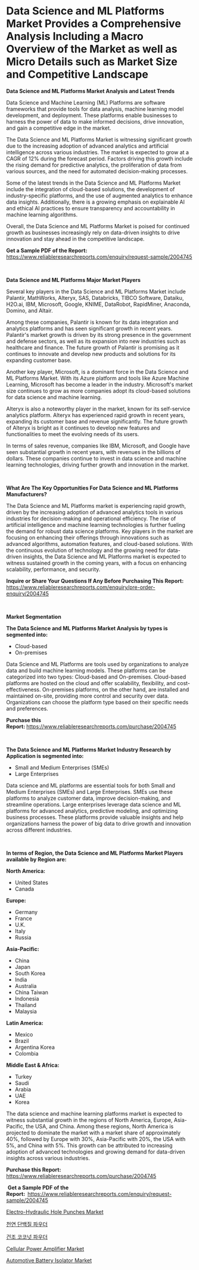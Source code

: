 <p><h1>Data Science and ML Platforms Market Provides a Comprehensive Analysis Including a Macro Overview of the Market as well as Micro Details such as Market Size and Competitive Landscape</h1></p><p><strong>Data Science and ML Platforms Market Analysis and Latest Trends</strong></p>
<p><p>Data Science and Machine Learning (ML) Platforms are software frameworks that provide tools for data analysis, machine learning model development, and deployment. These platforms enable businesses to harness the power of data to make informed decisions, drive innovation, and gain a competitive edge in the market.</p><p>The Data Science and ML Platforms Market is witnessing significant growth due to the increasing adoption of advanced analytics and artificial intelligence across various industries. The market is expected to grow at a CAGR of 12% during the forecast period. Factors driving this growth include the rising demand for predictive analytics, the proliferation of data from various sources, and the need for automated decision-making processes.</p><p>Some of the latest trends in the Data Science and ML Platforms Market include the integration of cloud-based solutions, the development of industry-specific platforms, and the use of augmented analytics to enhance data insights. Additionally, there is a growing emphasis on explainable AI and ethical AI practices to ensure transparency and accountability in machine learning algorithms.</p><p>Overall, the Data Science and ML Platforms Market is poised for continued growth as businesses increasingly rely on data-driven insights to drive innovation and stay ahead in the competitive landscape.</p></p>
<p><strong>Get a Sample PDF of the Report:&nbsp;</strong> <a href="https://www.reliableresearchreports.com/enquiry/request-sample/2004745">https://www.reliableresearchreports.com/enquiry/request-sample/2004745</a></p>
<p>&nbsp;</p>
<p><strong>Data Science and ML Platforms Major Market Players</strong></p>
<p><p>Several key players in the Data Science and ML Platforms Market include Palantir, MathWorks, Alteryx, SAS, Databricks, TIBCO Software, Dataiku, H2O.ai, IBM, Microsoft, Google, KNIME, DataRobot, RapidMiner, Anaconda, Domino, and Altair.</p><p>Among these companies, Palantir is known for its data integration and analytics platforms and has seen significant growth in recent years. Palantir's market growth is driven by its strong presence in the government and defense sectors, as well as its expansion into new industries such as healthcare and finance. The future growth of Palantir is promising as it continues to innovate and develop new products and solutions for its expanding customer base.</p><p>Another key player, Microsoft, is a dominant force in the Data Science and ML Platforms Market. With its Azure platform and tools like Azure Machine Learning, Microsoft has become a leader in the industry. Microsoft's market size continues to grow as more companies adopt its cloud-based solutions for data science and machine learning.</p><p>Alteryx is also a noteworthy player in the market, known for its self-service analytics platform. Alteryx has experienced rapid growth in recent years, expanding its customer base and revenue significantly. The future growth of Alteryx is bright as it continues to develop new features and functionalities to meet the evolving needs of its users.</p><p>In terms of sales revenue, companies like IBM, Microsoft, and Google have seen substantial growth in recent years, with revenues in the billions of dollars. These companies continue to invest in data science and machine learning technologies, driving further growth and innovation in the market.</p></p>
<p>&nbsp;</p>
<p><strong>What Are The Key Opportunities For Data Science and ML Platforms Manufacturers?</strong></p>
<p><p>The Data Science and ML Platforms market is experiencing rapid growth, driven by the increasing adoption of advanced analytics tools in various industries for decision-making and operational efficiency. The rise of artificial intelligence and machine learning technologies is further fueling the demand for robust data science platforms. Key players in the market are focusing on enhancing their offerings through innovations such as advanced algorithms, automation features, and cloud-based solutions. With the continuous evolution of technology and the growing need for data-driven insights, the Data Science and ML Platforms market is expected to witness sustained growth in the coming years, with a focus on enhancing scalability, performance, and security.</p></p>
<p><strong>Inquire or Share Your Questions If Any Before Purchasing This Report:</strong> <a href="https://www.reliableresearchreports.com/enquiry/pre-order-enquiry/2004745">https://www.reliableresearchreports.com/enquiry/pre-order-enquiry/2004745</a></p>
<p>&nbsp;</p>
<p><strong>Market Segmentation</strong></p>
<p><strong>The Data Science and ML Platforms Market Analysis by types is segmented into:</strong></p>
<p><ul><li>Cloud-based</li><li>On-premises</li></ul></p>
<p><p>Data Science and ML Platforms are tools used by organizations to analyze data and build machine learning models. These platforms can be categorized into two types: Cloud-based and On-premises. Cloud-based platforms are hosted on the cloud and offer scalability, flexibility, and cost-effectiveness. On-premises platforms, on the other hand, are installed and maintained on-site, providing more control and security over data. Organizations can choose the platform type based on their specific needs and preferences.</p></p>
<p><strong>Purchase this Report:&nbsp;</strong><a href="https://www.reliableresearchreports.com/purchase/2004745">https://www.reliableresearchreports.com/purchase/2004745</a></p>
<p>&nbsp;</p>
<p><strong>The Data Science and ML Platforms Market Industry Research by Application is segmented into:</strong></p>
<p><ul><li>Small and Medium Enterprises (SMEs)</li><li>Large Enterprises</li></ul></p>
<p><p>Data science and ML platforms are essential tools for both Small and Medium Enterprises (SMEs) and Large Enterprises. SMEs use these platforms to analyze customer data, improve decision-making, and streamline operations. Large enterprises leverage data science and ML platforms for advanced analytics, predictive modeling, and optimizing business processes. These platforms provide valuable insights and help organizations harness the power of big data to drive growth and innovation across different industries.</p></p>
<p>&nbsp;</p>
<p><strong>In terms of Region, the Data Science and ML Platforms Market Players available by Region are:</strong></p>
<p>
    <p> <strong> North America: </strong>
        <ul>
            <li>United States</li>
            <li>Canada</li>
        </ul>
        </p> 
    <p> <strong> Europe: </strong>
        <ul>
            <li>Germany</li>
            <li>France</li>
            <li>U.K.</li>
            <li>Italy</li>
            <li>Russia</li>
        </ul>
        </p> 
    <p> <strong> Asia-Pacific: </strong>
        <ul>
            <li>China</li>
            <li>Japan</li>
            <li>South Korea</li>
            <li>India</li>
            <li>Australia</li>
            <li>China Taiwan</li>
            <li>Indonesia</li>
            <li>Thailand</li>
            <li>Malaysia</li>
        </ul>
        </p> 
    <p> <strong> Latin America: </strong>
        <ul>
            <li>Mexico</li>
            <li>Brazil</li>
            <li>Argentina Korea</li>
            <li>Colombia</li>
        </ul>
        </p> 
    <p> <strong> Middle East & Africa: </strong>
        <ul>
            <li>Turkey</li>
            <li>Saudi</li>
            <li>Arabia</li>
            <li>UAE</li>
            <li>Korea</li>
        </ul>
    </p>
    </p>
<p><p>The data science and machine learning platforms market is expected to witness substantial growth in the regions of North America, Europe, Asia-Pacific, the USA, and China. Among these regions, North America is projected to dominate the market with a market share of approximately 40%, followed by Europe with 30%, Asia-Pacific with 20%, the USA with 5%, and China with 5%. This growth can be attributed to increasing adoption of advanced technologies and growing demand for data-driven insights across various industries.</p></p>
<p><strong>Purchase this Report: </strong><a href="https://www.reliableresearchreports.com/purchase/2004745">https://www.reliableresearchreports.com/purchase/2004745</a></p>
<p>&nbsp;<strong>Get a Sample PDF of the Report:&nbsp;&nbsp;</strong><a href="https://www.reliableresearchreports.com/enquiry/request-sample/2004745">https://www.reliableresearchreports.com/enquiry/request-sample/2004745</a></p>
<p><strong></strong></p>
<p><p><a href="https://meowing-lemming-dd3.notion.site/Electro-Hydraulic-Hole-Punches-Market-Size-Share-Trends-Analysis-Report-By-Material-By-Type-By--09f6743d3c3a4ca698c868f9444fc496">Electro-Hydraulic Hole Punches Market</a></p><p><a href="https://medium.com/@hxzi07639916/%EC%9E%90%EC%97%B0-%EB%8B%A8%EB%B0%B1%EC%A7%88-%EB%B6%84%EB%A7%90-%EC%8B%9C%EC%9E%A5-%EB%B6%84%EC%84%9D-%EA%B8%80%EB%A1%9C%EB%B2%8C-%EC%82%B0%EC%97%85-%EC%A0%84%EB%A7%9D-%EB%B0%8F-%EC%98%88%EC%B8%A1-2024%EB%85%84%EB%B6%80%ED%84%B0-2031%EB%85%84-85bb85d2cbfc">천연 단백질 파우더</a></p><p><a href="https://medium.com/@hxzi07639916/%EA%B1%B4%EC%A1%B0%ED%95%9C-%EC%BD%94%EC%BD%94%EB%84%9B-%EB%B6%84%EB%A7%90-%EC%8B%9C%EC%9E%A5-%EB%B3%B4%EA%B3%A0%EC%84%9C%EC%97%90-%EB%94%B0%EB%A5%B4%EB%A9%B4-%EC%9D%B4-%EC%8B%9C%EC%9E%A5%EC%9D%98-%EC%B5%9C%EC%8B%A0-%ED%8A%B8%EB%A0%8C%EB%93%9C%EC%99%80-%EC%84%B1%EC%9E%A5-%EA%B8%B0%ED%9A%8C%EA%B0%80-%EB%93%9C%EB%9F%AC%EB%82%98%EA%B3%A0-%EC%9E%88%EC%8A%B5%EB%8B%88%EB%8B%A4-bc64312f9ceb">건조 코코넛 파우더</a></p><p><a href="https://view.publitas.com/reportprime-1/cellular-power-amplifier-market-size-focuses-on-market-dynamics-in-depth-analysis-and-future-projections-of-its-market-forecasted-for-period-from-2024-to-2031/">Cellular Power Amplifier Market</a></p><p><a href="https://view.publitas.com/reportprime-1/automotive-battery-isolator-market-size-growth-outlook-from-2024-to-2031-projecting-at-markets-trends-analysis-by-application-regional-outlook-and-revenue/">Automotive Battery Isolator Market</a></p></p>